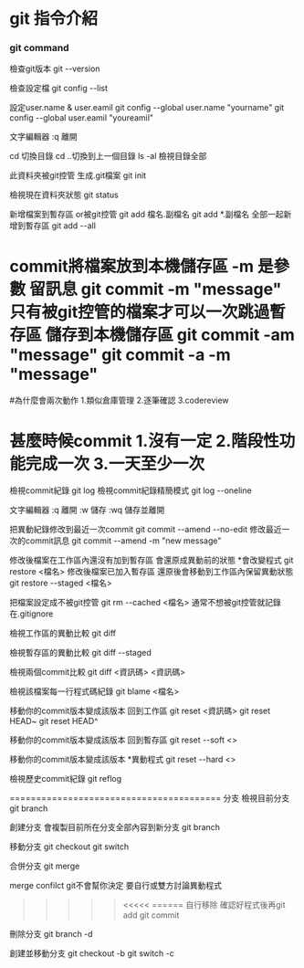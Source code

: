 # git 指令介紹
### git command

檢查git版本
git --version

檢查設定檔
git config --list

設定user.name & user.eamil
git config --global user.name "yourname"
git config --global user.eamil "youreamil"

文字編輯器
:q 離開

cd 切換目錄
cd ..切換到上一個目錄
ls -al 檢視目錄全部

此資料夾被git控管 生成.git檔案
git init

檢視現在資料夾狀態
git status

新增檔案到暫存區 or被git控管
git add 檔名.副檔名
git add *.副檔名
全部一起新增到暫存區
git add --all 

commit將檔案放到本機儲存區
-m 是參數 留訊息
git commit -m "message"
只有被git控管的檔案才可以一次跳過暫存區
儲存到本機儲存區
git commit -am "message"
git commit -a -m "message"
=============================
#為什麼會兩次動作
1.類似倉庫管理
2.逐筆確認
3.codereview

甚麼時候commit
1.沒有一定
2.階段性功能完成一次
3.一天至少一次
===============================
檢視commit紀錄
git log
檢視commit紀錄精簡模式
git log --oneline

文字編輯器
:q 離開
:w 儲存
:wq 儲存並離開

把異動紀錄修改到最近一次commit
git commit --amend --no-edit
修改最近一次的commit訊息
git commit --amend -m "new message"

修改後檔案在工作區內還沒有加到暫存區 會還原成異動前的狀態 
*會改變程式
git restore <檔名>
修改後檔案已加入暫存區 還原後會移動到工作區內保留異動狀態
git restore --staged <檔名>

把檔案設定成不被git控管
git rm --cached <檔名>
通常不想被git控管就記錄在.gitignore

檢視工作區的異動比較
git diff

檢視暫存區的異動比較
git diff --staged 

檢視兩個commit比較
git diff <資訊碼> <資訊碼>

檢視該檔案每一行程式碼紀錄
git blame <檔名>

移動你的commit版本變成該版本 回到工作區
git reset <資訊碼>
git reset HEAD~
git reset HEAD^

移動你的commit版本變成該版本 回到暫存區
git reset --soft <> 

移動你的commit版本變成該版本 
*異動程式
git reset --hard <>

檢視歷史commit紀錄
git reflog

========================================
分支
檢視目前分支
git branch

創建分支 會複製目前所在分支全部內容到新分支
git branch <new branch name>

移動分支
git checkout <branch name>
git switch <branch name>

合併分支
git merge <branch name>

merge confilct
git不會幫你決定 要自行或雙方討論異動程式
>>>>> <<<<< ====== 自行移除
確認好程式後再git add 
git commit 

刪除分支
git branch -d <branch name>

創建並移動分支
git checkout -b <branch name>
git switch -c <branch name>
